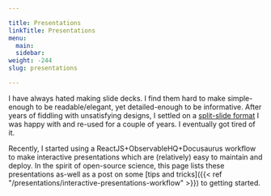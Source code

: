 ```yaml
---

title: Presentations
linkTitle: Presentations
menu:
  main:
  sidebar:
weight: -244
slug: presentations

---
```


I have always hated making slide decks.
I find them hard to make simple-enough to be readable/elegant, yet detailed-enough to be informative.
After years of fiddling with unsatisfying designs, I settled on a [split-slide format](https://docs.google.com/presentation/d/1bRpFfyZj3zhH5MEPNEHhit0eYasK9CgytosqqYIsv0g/edit?usp=sharing) I was happy with and re-used for a couple of years.
I eventually got tired of it.

Recently, I started using a ReactJS+ObservableHQ+Docusaurus workflow to make interactive presentations which are (relatively) easy to maintain and deploy.
In the spirit of open-source science, this page lists these presentations as-well as a post on some [tips and tricks]({{< ref "/presentations/interactive-presentations-workflow" >}}) to getting started.


